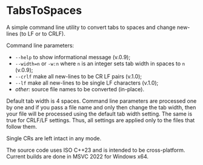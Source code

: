# TabsToSpaces

A simple command line utility to convert tabs to spaces and change new-lines (to LF or to CRLF).

Command line parameters:

- `--help` to show informational message (v.0.9);
- `--width=n` or `-w:n` where `n` is an integer sets tab width in spaces to `n` (v.0.9);
- `--crlf` make all new-lines to be CR LF pairs (v.1.0);
- `--lf` make all new-lines to be single LF characters (v.1.0);
- *other*: source file names to be converted (in-place).

Default tab width is 4 spaces. Command line parameters are processed one by one and if you pass a file name and only then change the tab width, then your file will be processed using the default tab width setting. The same is true for CRLF/LF settings. Thus, all settings are applied only to the files that follow them.

Single CRs are left intact in any mode.

The source code uses ISO C++23 and is intended to be cross-platform. Current builds are done in MSVC 2022 for Windows x64.

